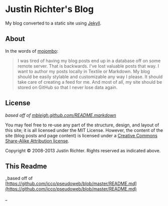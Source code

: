 # Justin Richter's Blog

My blog converted to a static site using [Jekyll][j].

## About

In the words of [mojombo][]:

> I was tired of having my blog posts end up in a database off on some remote server. That is backwards. I've lost valuable posts that way. I want to author my posts locally in Textile or Markdown. My blog should be easily stylable and customizable any way I please. It should take care of creating a feed for me. And most of all, my site should be stored on GitHub so that I never lose data again.

## License

_based off of [mbleigh.github.com/README.markdown](http://github.com/mbleigh/mbleigh.github.com)_

You may feel free to re-use any part of the structure, design, and layout of this site; it is all licensed under the MIT License. However, the content of the site (blog posts and page content) is licensed under a [Creative Commons Share-Alike Attribution license](http://creativecommons.org/licenses/by-nc-sa/3.0/us/).

Copyright &copy; 2008-2013 Justin Richter. Rights reserved as indicated above.

## This Readme

_based off of [https://github.com/icco/pseudoweb/blob/master/README.md](https://github.com/icco/pseudoweb/blob/master/README.md)

_

[j]: http://github.com/mojombo/jekyll
[mojombo]: http://github.com/mojombo
